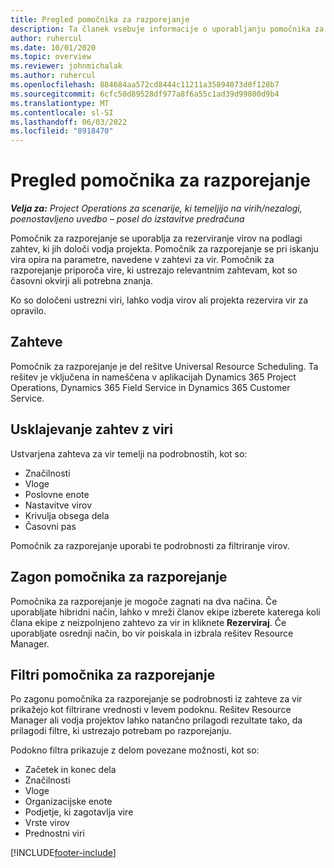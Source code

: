 ```yaml
---
title: Pregled pomočnika za razporejanje
description: Ta članek vsebuje informacije o uporabljanju pomočnika za razporejanje pri rezervaciji virov.
author: ruhercul
ms.date: 10/01/2020
ms.topic: overview
ms.reviewer: johnmichalak
ms.author: ruhercul
ms.openlocfilehash: 884684aa572cd8444c11211a35894073d0f128b7
ms.sourcegitcommit: 6cfc50d89528df977a8f6a55c1ad39d99800d9b4
ms.translationtype: MT
ms.contentlocale: sl-SI
ms.lasthandoff: 06/03/2022
ms.locfileid: "8918470"
---
```

# <a name="schedule-assistant-overview"></a>Pregled pomočnika za razporejanje

_**Velja za:** Project Operations za scenarije, ki temeljijo na virih/nezalogi, poenostavljeno uvedbo – posel do izstavitve predračuna_

Pomočnik za razporejanje se uporablja za rezerviranje virov na podlagi zahtev, ki jih določi vodja projekta. Pomočnik za razporejanje se pri iskanju vira opira na parametre, navedene v zahtevi za vir. Pomočnik za razporejanje priporoča vire, ki ustrezajo relevantnim zahtevam, kot so časovni okvirji ali potrebna znanja.

Ko so določeni ustrezni viri, lahko vodja virov ali projekta rezervira vir za opravilo.

## <a name="prerequisites"></a>Zahteve

Pomočnik za razporejanje je del rešitve Universal Resource Scheduling. Ta rešitev je vključena in nameščena v aplikacijah Dynamics 365 Project Operations, Dynamics 365 Field Service in Dynamics 365 Customer Service.

## <a name="matching-requirements-and-resources"></a>Usklajevanje zahtev z viri

Ustvarjena zahteva za vir temelji na podrobnostih, kot so:

-   Značilnosti
-   Vloge
-   Poslovne enote
-   Nastavitve virov
-   Krivulja obsega dela
-   Časovni pas

Pomočnik za razporejanje uporabi te podrobnosti za filtriranje virov.

## <a name="launch-the-schedule-assistant"></a>Zagon pomočnika za razporejanje

Pomočnika za razporejanje je mogoče zagnati na dva načina. Če uporabljate hibridni način, lahko v mreži članov ekipe izberete katerega koli člana ekipe z neizpolnjeno zahtevo za vir in kliknete **Rezerviraj**. Če uporabljate osrednji način, bo vir poiskala in izbrala rešitev Resource Manager.

## <a name="schedule-assistant-filters"></a>Filtri pomočnika za razporejanje

Po zagonu pomočnika za razporejanje se podrobnosti iz zahteve za vir prikažejo kot filtrirane vrednosti v levem podoknu. Rešitev Resource Manager ali vodja projektov lahko natančno prilagodi rezultate tako, da prilagodi filtre, ki ustrezajo potrebam po razporejanju.

Podokno filtra prikazuje z delom povezane možnosti, kot so:

-   Začetek in konec dela
-   Značilnosti
-   Vloge
-   Organizacijske enote
-   Podjetje, ki zagotavlja vire
-   Vrste virov
-   Prednostni viri


[!INCLUDE[footer-include](../includes/footer-banner.md)]